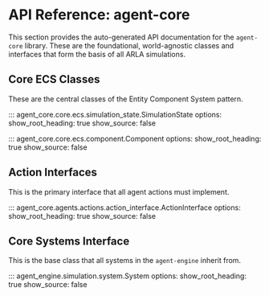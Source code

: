 # API Reference: agent-core

This section provides the auto-generated API documentation for the `agent-core` library. These are the foundational, world-agnostic classes and interfaces that form the basis of all ARLA simulations.

## Core ECS Classes

These are the central classes of the Entity Component System pattern.

::: agent_core.core.ecs.simulation_state.SimulationState
    options:
      show_root_heading: true
      show_source: false

::: agent_core.core.ecs.component.Component
    options:
      show_root_heading: true
      show_source: false

## Action Interfaces

This is the primary interface that all agent actions must implement.

::: agent_core.agents.actions.action_interface.ActionInterface
    options:
      show_root_heading: true
      show_source: false

## Core Systems Interface

This is the base class that all systems in the `agent-engine` inherit from.

::: agent_engine.simulation.system.System
    options:
      show_root_heading: true
      show_source: false
